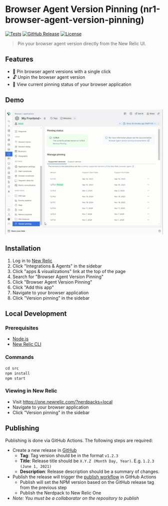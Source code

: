 # Browser Agent Version Pinning (nr1-browser-agent-version-pinning)

[![Tests](https://github.com/chris-pilcher/nr1-browser-agent-version-pinning/actions/workflows/test.yml/badge.svg?branch=initial-setup)](https://github.com/chris-pilcher/nr1-browser-agent-version-pinning/actions/workflows/test.yml) 
[![GitHub Release](https://img.shields.io/github/v/release/chris-pilcher/nr1-browser-agent-version-pinning)](https://github.com/chris-pilcher/nr1-browser-agent-version-pinning/releases)
[![License](https://img.shields.io/github/license/chris-pilcher/nr1-browser-agent-version-pinning.svg)](https://github.com/chris-pilcher/nr1-browser-agent-version-pinning/blob/main/LICENSE)

> Pin your browser agent version directly from the New Relic UI.

## Features

- 📌 Pin browser agent versions with a single click
- 🔓 Unpin the browser agent version
- 👀 View current pinning status of your browser application

## Demo

![Browser Agent Version Pinning Demo](.github/images/browser-agent-version-pinning-demo.gif)

## Installation

1. Log in to [New Relic](https://one.newrelic.com)
2. Click "Integrations & Agents" in the sidebar
3. Click "apps & visualizations" link at the top of the page
4. Search for "Browser Agent Version Pinning"
5. Click "Browser Agent Version Pinning"
6. Click "Add this app"
7. Navigate to your browser application
8. Click "Version pinning" in the sidebar

## Local Development

### Prerequisites

- [Node.js](https://nodejs.org/en/)
- [New Relic CLI](https://docs.newrelic.com/docs/new-relic-solutions/build-nr-ui/build-ab-app/install-cli/)

### Commands

```shell
cd src
npm install
npm start
```

### Viewing in New Relic

- Visit https://one.newrelic.com/?nerdpacks=local
- Navigate to your browser application
- Click "Version pinning" in the sidebar

## Publishing

Publishing is done via GitHub Actions. The following steps are required:

- Create a new release in [GitHub](https://github.com/chris-pilcher/nr1-browser-agent-version-pinning/releases)
  - **Tag**: Tag version should be in the format `v1.2.3`
  - **Title**: Release title should be `X.Y.Z (Month Day, Year)`. E.g. `1.2.3 (June 1, 2021)`
  - **Description**: Release description should be a summary of changes.
- Publish the release will trigger the [publish workflow](https://github.com/chris-pilcher/nr1-browser-agent-version-pinning/actions/workflows/publish.yml) in GitHub Actions
  - Publish will set the NPM version based on the GitHub release tag from the previous step
  - Publish the Nerdpack to New Relic One
- *Note: You must be a collaborator on the repository to publish*

